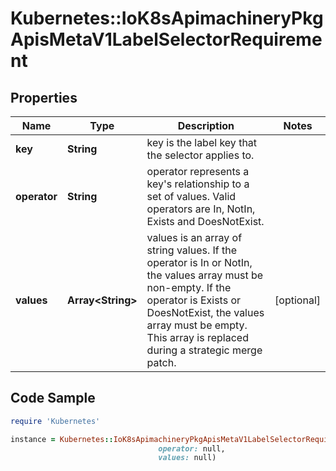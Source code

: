 # Kubernetes::IoK8sApimachineryPkgApisMetaV1LabelSelectorRequirement

## Properties

Name | Type | Description | Notes
------------ | ------------- | ------------- | -------------
**key** | **String** | key is the label key that the selector applies to. | 
**operator** | **String** | operator represents a key&#39;s relationship to a set of values. Valid operators are In, NotIn, Exists and DoesNotExist. | 
**values** | **Array&lt;String&gt;** | values is an array of string values. If the operator is In or NotIn, the values array must be non-empty. If the operator is Exists or DoesNotExist, the values array must be empty. This array is replaced during a strategic merge patch. | [optional] 

## Code Sample

```ruby
require 'Kubernetes'

instance = Kubernetes::IoK8sApimachineryPkgApisMetaV1LabelSelectorRequirement.new(key: null,
                                 operator: null,
                                 values: null)
```


